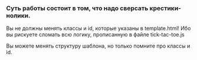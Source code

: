 ### Суть работы состоит в том, что надо сверсать крестики-нолики.

Вы не должны менять классы и id, которые указаны в template.html!
Ибо вы рискуете сломать всю логику, прописанную в файле tick-tac-toe.js

Вы можете менять структуру шаблона, но только помните про классы и id.

